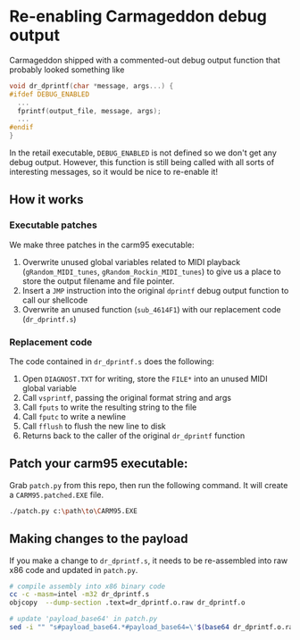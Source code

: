 # Re-enabling Carmageddon debug output

Carmageddon shipped with a commented-out debug output function that probably looked something like

```c
void dr_dprintf(char *message, args...) {
#ifdef DEBUG_ENABLED
  ...
  fprintf(output_file, message, args);
  ...
#endif
}
```

In the retail executable, `DEBUG_ENABLED` is not defined so we don't get any debug output. However, this function is still being called with all sorts of interesting messages, so it would be nice to re-enable it!

## How it works

### Executable patches

We make three patches in the carm95 executable:

1) Overwrite unused global variables related to MIDI playback (`gRandom_MIDI_tunes`, `gRandom_Rockin_MIDI_tunes`) to give us a place to store the output filename and file pointer.
2) Insert a `JMP` instruction into the original `dprintf` debug output function to call our shellcode
3) Overwrite an unused function (`sub_4614F1`) with our replacement code (`dr_dprintf.s`)

### Replacement code

The code contained in `dr_dprintf.s` does the following:

1) Open `DIAGNOST.TXT` for writing, store the `FILE*` into an unused MIDI global variable
2) Call `vsprintf`, passing the original format string and args
3) Call `fputs` to write the resulting string to the file
4) Call `fputc` to write a newline
5) Call `fflush` to flush the new line to disk
6) Returns back to the caller of the original `dr_dprintf` function


## Patch your carm95 executable:

Grab `patch.py` from this repo, then run the following command. It will create a `CARM95.patched.EXE` file.

```bash
./patch.py c:\path\to\CARM95.EXE
```


## Making changes to the payload
If you make a change to `dr_dprintf.s`, it needs to be re-assembled into raw x86 code and updated in `patch.py`.

```bash
# compile assembly into x86 binary code
cc -c -masm=intel -m32 dr_dprintf.s
objcopy  --dump-section .text=dr_dprintf.o.raw dr_dprintf.o

# update 'payload_base64' in patch.py
sed -i "" "s#payload_base64.*#payload_base64=\'$(base64 dr_dprintf.o.raw)\'#" patch.py
```

